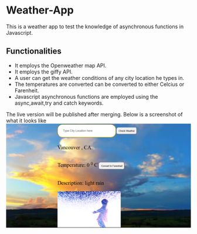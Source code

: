 # Weather-App
This is a weather app to test the knowledge of asynchronous functions in Javascript.

## Functionalities
* It employs the Openweather map API.
* It employs the giffy API.
* A user can get the weather conditions of any city location he types in.
* The temperatures are converted can be converted to either Celcius or Farenheit.
* Javascript asynchronous functions are employed using the async,await,try and catch keywords.

The live version  will be published after merging.
Below is a screenshot of what it looks like
![Image](/src/proof.png)